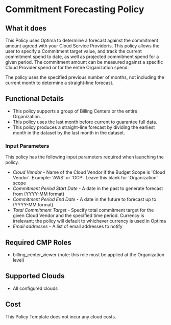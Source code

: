 # Commitment Forecasting Policy

## What it does

This Policy uses Optima to determine a forecast against the commitment amount agreed with your Cloud Service Provider/s. This policy allows the user to specify a Commitment target value, and track the current commitment spend to date, as well as projected commitment spend for a given period. The commitment amount can be measured against a specific Cloud Provider spend or for the entire Organization spend.

The policy uses the specified previous number of months, not including the current month to determine a straight-line forecast.

## Functional Details

- This policy supports a group of Billing Centers or the entire Organization.
- This policy uses the last month before current to guarantee full data.
- This policy produces a straight-line forecast by dividing the earliest month in the dataset by the last month in the dataset.

### Input Parameters

This policy has the following input parameters required when launching the policy.

- *Cloud Vendor* - Name of the Cloud Vendor if the Budget Scope is 'Cloud Vendor'. Example: 'AWS' or 'GCP'. Leave this blank for 'Organization' scope
- *Commitment Period Start Date* - A date in the past to generate forecast from (YYYY-MM format)
- *Commitment Period End Date* - A date in the future to forecast up to (YYYY-MM format)
- *Total Commitment Target* - Specify total commitment target for the given Cloud Vendor and the specified time period.  Currency is irrelevant; the policy will default to whichever currency is used in Optima
- *Email addresses* - A list of email addresses to notify

## Required CMP Roles

- billing_center_viewer (note: this role must be applied at the Organization level)

## Supported Clouds

- All configured clouds

## Cost

This Policy Template does not incur any cloud costs.
